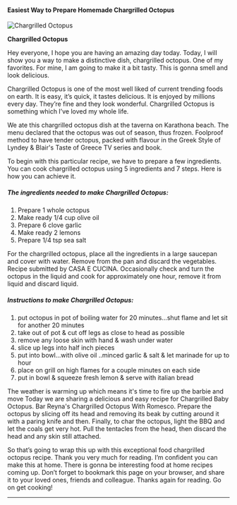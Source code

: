             

#### Easiest Way to Prepare Homemade Chargrilled Octopus

![Chargrilled Octopus](https://img-global.cpcdn.com/recipes/6732658931400704/751x532cq70/chargrilled-octopus-recipe-main-photo.jpg)

**Chargrilled Octopus**

Hey everyone, I hope you are having an amazing day today. Today, I will show you a way to make a distinctive dish, chargrilled octopus. One of my favorites. For mine, I am going to make it a bit tasty. This is gonna smell and look delicious.

Chargrilled Octopus is one of the most well liked of current trending foods on earth. It is easy, it’s quick, it tastes delicious. It is enjoyed by millions every day. They’re fine and they look wonderful. Chargrilled Octopus is something which I’ve loved my whole life.

We ate this chargrilled octopus dish at the taverna on Karathona beach. The menu declared that the octopus was out of season, thus frozen. Foolproof method to have tender octopus, packed with flavour in the Greek Style of Lyndey & Blair's Taste of Greece TV series and book.

To begin with this particular recipe, we have to prepare a few ingredients. You can cook chargrilled octopus using 5 ingredients and 7 steps. Here is how you can achieve it.

##### The ingredients needed to make Chargrilled Octopus:

1.  Prepare 1 whole octopus
2.  Make ready 1/4 cup olive oil
3.  Prepare 6 clove garlic
4.  Make ready 2 lemons
5.  Prepare 1/4 tsp sea salt

For the chargrilled octopus, place all the ingredients in a large saucepan and cover with water. Remove from the pan and discard the vegetables. Recipe submitted by CASA E CUCINA. Occasionally check and turn the octopus in the liquid and cook for approximately one hour, remove it from liquid and discard liquid.

##### Instructions to make Chargrilled Octopus:

1.  put octopus in pot of boiling water for 20 minutes…shut flame and let sit for another 20 minutes
2.  take out of pot & cut off legs as close to head as possible
3.  remove any loose skin with hand & wash under water
4.  slice up legs into half inch pieces
5.  put into bowl…with olive oil ..minced garlic & salt & let marinade for up to hour
6.  place on grill on high flames for a couple minutes on each side
7.  put in bowl & squeeze fresh lemon & serve with italian bread

The weather is warming up which means it's time to fire up the barbie and move Today we are sharing a delicious and easy recipe for Chargrilled Baby Octopus. Bar Reyna's Chargrilled Octopus With Romesco. Prepare the octopus by slicing off its head and removing its beak by cutting around it with a paring knife and then. Finally, to char the octopus, light the BBQ and let the coals get very hot. Pull the tentacles from the head, then discard the head and any skin still attached.

So that’s going to wrap this up with this exceptional food chargrilled octopus recipe. Thank you very much for reading. I’m confident you can make this at home. There is gonna be interesting food at home recipes coming up. Don’t forget to bookmark this page on your browser, and share it to your loved ones, friends and colleague. Thanks again for reading. Go on get cooking!

* * *
